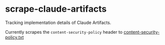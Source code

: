 # scrape-claude-artifacts

Tracking implementation details of Claude Artifacts.

Currently scrapes the `content-security-policy` header to [content-security-policy.txt](https://github.com/simonw/scrape-claude-artifacts/blob/main/content-security-policy.txt)
